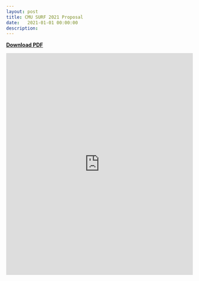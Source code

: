 ```yaml
---
layout: post
title: CMU SURF 2021 Proposal
date:   2021-01-01 00:00:00
description: 
---
```


[**Download PDF**](https://panyan7.github.io/assets/pdf/yanpan_surf_2021_proposal.pdf)

<embed src="https://panyan7.github.io/assets/pdf/yanpan_surf_2021_proposal.pdf" type="application/pdf" width="100%" height="600px" />

